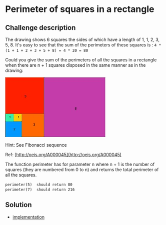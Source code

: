 # Perimeter of squares in a rectangle


## Challenge description

The drawing shows 6 squares the sides of which have a length of 1, 1, 2, 3, 5, 8. It's easy to see that the sum of the perimeters of these squares is : ```4 * (1 + 1 + 2 + 3 + 5 + 8) = 4 * 20 = 80```

Could you give the sum of the perimeters of all the squares in a rectangle when there are n + 1 squares disposed in the same manner as in the drawing:

![image](EYcuB1wm.jpg)

Hint:
See Fibonacci sequence

Ref:
[http://oeis.org/A000045](http://oeis.org/A000045)

The function perimeter has for parameter n where n + 1 is the number of squares (they are numbered from 0 to n) and returns the total perimeter of all the squares.

```
perimeter(5)  should return 80
perimeter(7)  should return 216
```

## Solution

- [implementation](SumFct.kt)

